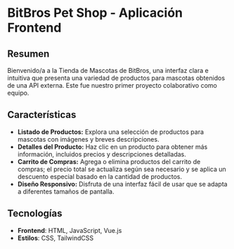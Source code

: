 # BitBros Pet Shop - Aplicación Frontend

## Resumen

Bienvenido/a a la Tienda de Mascotas de BitBros, una interfaz clara e intuitiva que presenta una variedad de productos para mascotas obtenidos de una API externa. Este fue nuestro primer proyecto colaborativo como equipo.

## Características

- **Listado de Productos:** Explora una selección de productos para mascotas con imágenes y breves descripciones.
- **Detalles del Producto:** Haz clic en un producto para obtener más información, incluidos precios y descripciones detalladas.
- **Carrito de Compras:** Agrega o elimina productos del carrito de compras; el precio total se actualiza según sea necesario y se aplica un descuento especial basado en la cantidad de productos.
- **Diseño Responsivo:** Disfruta de una interfaz fácil de usar que se adapta a diferentes tamaños de pantalla.

## Tecnologías

- **Frontend**: HTML, JavaScript, Vue.js
- **Estilos**: CSS, TailwindCSS
